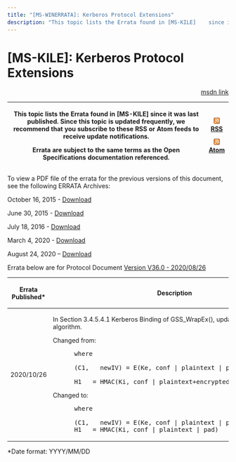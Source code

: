 ```yaml
---
title: "[MS-WINERRATA]: Kerberos Protocol Extensions"
description: "This topic lists the Errata found in [MS-KILE]    since it was last published. Since this topic is updated frequently, we    recommend that you"
---
```


# [MS-KILE]: Kerberos Protocol Extensions

<p align="right"><a href="https://msdn.microsoft.com/en-us/library/c982f6c4-2f70-4dc7-b252-09092e9f1eed">msdn link</a></p>
<p> </p>

<table>
 <thead>
  <tr>
   <th>
   <p>This topic lists the Errata found in [MS-KILE]
   since it was last published. Since this topic is updated frequently, we
   recommend that you subscribe to these RSS or Atom feeds to receive update
   notifications.</p>
   <p>Errata are subject to the same terms as the
   Open Specifications documentation referenced.</p>
   </th>
   <th>
   <p><img id="Picture 163" src="MS-WINERRATA_files/image001.png"><span><a href="http://blogs.msdn.com/b/protocol_content_errata/rss.aspx">RSS</a></span>
   </p>
   <p><img id="Picture 162" src="MS-WINERRATA_files/image001.png"><span><a href="http://blogs.msdn.com/b/protocol_content_errata/atom.aspx">Atom</a></span>
   </p>
   <p> </p>
   </th>
  </tr>
 </thead>
</table>

<p>To view a PDF file of the errata for the previous versions
of this document, see the following ERRATA Archives:</p>

<p>October 16, 2015 - <span><a href="http://go.microsoft.com/fwlink/?LinkID=690377">Download</a></span></p>

<p>June 30, 2015 - <span><a href="http://go.microsoft.com/fwlink/?LinkId=617579">Download</a></span></p>

<p>July 18, 2016 - <span><a href="http://go.microsoft.com/fwlink/?LinkId=822549">Download</a></span> </p>

<p>March 4, 2020 - <span><a href="https://winprotocoldoc.blob.core.windows.net/productionwindowsarchives/MS-WINERRATA/%5bMS-WINERRATA%5d-200304.pdf">Download</a></span></p>

<p>August 24, 2020 – <span><a href="https://winprotocoldoc.blob.core.windows.net/productionwindowsarchives/MS-WINERRATA/%5bMS-WINERRATA%5d-200824.pdf">Download</a></span></p>

<p>Errata below are for Protocol Document <span><a href="https://docs.microsoft.com/en-us/openspecs/windows_protocols/ms-kile/2a32282e-dd48-4ad9-a542-609804b02cc9">Version
V36.0 - 2020/08/26</a></span></p>

<table><thead>
  <tr>
   <th>
   <p>Errata Published*</p>
   </th>
   <th>
   <p>Description</p>
   </th>
  </tr>
 </thead><tbody><tr>
  <td>
  <p>2020/10/26</p>
  </td>
  <td>
  <p>In Section 3.4.5.4.1 Kerberos Binding of GSS_WrapEx(),
  updated the H1 HMAC algorithm.</p>
  <p> </p>
  <p>Changed from:</p>
  <p> </p>
  <dl>
<dd>
<div><pre> where
  
 (C1,   newIV) = E(Ke, conf | plaintext | pad, oldstate.ivec)
  
 H1   = HMAC(Ki, conf | plaintext+encrypted-data | pad)
</pre></div>
</dd></dl>
  <p>Changed to:</p>
  <p> </p>
  <dl>
<dd>
<div><pre> where
  
 (C1,   newIV) = E(Ke, conf | plaintext | pad, oldstate.ivec)
 H1   = HMAC(Ki, conf | plaintext | pad)
</pre></div>
</dd></dl>
  </td>
 </tr></tbody></table>

<p>*Date format: YYYY/MM/DD</p>


                